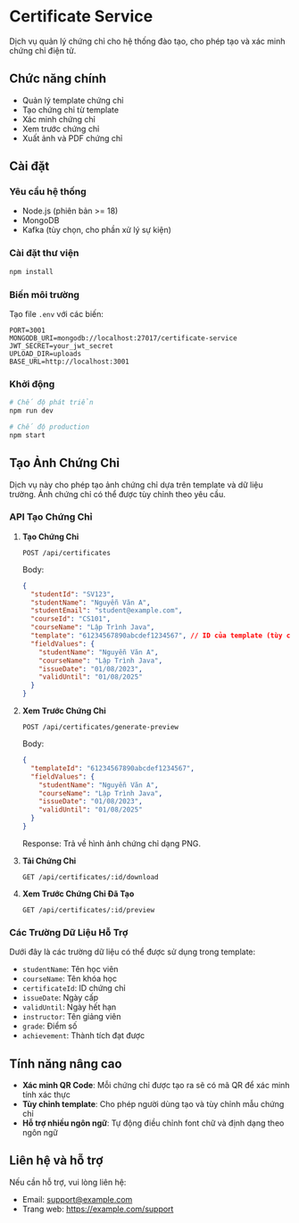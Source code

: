 # Certificate Service

Dịch vụ quản lý chứng chỉ cho hệ thống đào tạo, cho phép tạo và xác minh chứng chỉ điện tử.

## Chức năng chính

- Quản lý template chứng chỉ
- Tạo chứng chỉ từ template
- Xác minh chứng chỉ
- Xem trước chứng chỉ
- Xuất ảnh và PDF chứng chỉ

## Cài đặt

### Yêu cầu hệ thống

- Node.js (phiên bản >= 18)
- MongoDB
- Kafka (tùy chọn, cho phần xử lý sự kiện)

### Cài đặt thư viện

```bash
npm install
```

### Biến môi trường

Tạo file `.env` với các biến:

```
PORT=3001
MONGODB_URI=mongodb://localhost:27017/certificate-service
JWT_SECRET=your_jwt_secret
UPLOAD_DIR=uploads
BASE_URL=http://localhost:3001
```

### Khởi động

```bash
# Chế độ phát triển
npm run dev

# Chế độ production
npm start
```

## Tạo Ảnh Chứng Chỉ

Dịch vụ này cho phép tạo ảnh chứng chỉ dựa trên template và dữ liệu trường. Ảnh chứng chỉ có thể được tùy chỉnh theo yêu cầu.

### API Tạo Chứng Chỉ

1. **Tạo Chứng Chỉ**

   ```
   POST /api/certificates
   ```

   Body:

   ```json
   {
     "studentId": "SV123",
     "studentName": "Nguyễn Văn A",
     "studentEmail": "student@example.com",
     "courseId": "CS101",
     "courseName": "Lập Trình Java",
     "template": "61234567890abcdef1234567", // ID của template (tùy chọn)
     "fieldValues": {
       "studentName": "Nguyễn Văn A",
       "courseName": "Lập Trình Java",
       "issueDate": "01/08/2023",
       "validUntil": "01/08/2025"
     }
   }
   ```

2. **Xem Trước Chứng Chỉ**

   ```
   POST /api/certificates/generate-preview
   ```

   Body:

   ```json
   {
     "templateId": "61234567890abcdef1234567",
     "fieldValues": {
       "studentName": "Nguyễn Văn A",
       "courseName": "Lập Trình Java",
       "issueDate": "01/08/2023",
       "validUntil": "01/08/2025"
     }
   }
   ```

   Response: Trả về hình ảnh chứng chỉ dạng PNG.

3. **Tải Chứng Chỉ**

   ```
   GET /api/certificates/:id/download
   ```

4. **Xem Trước Chứng Chỉ Đã Tạo**

   ```
   GET /api/certificates/:id/preview
   ```

### Các Trường Dữ Liệu Hỗ Trợ

Dưới đây là các trường dữ liệu có thể được sử dụng trong template:

- `studentName`: Tên học viên
- `courseName`: Tên khóa học
- `certificateId`: ID chứng chỉ
- `issueDate`: Ngày cấp
- `validUntil`: Ngày hết hạn
- `instructor`: Tên giảng viên
- `grade`: Điểm số
- `achievement`: Thành tích đạt được

## Tính năng nâng cao

- **Xác minh QR Code**: Mỗi chứng chỉ được tạo ra sẽ có mã QR để xác minh tính xác thực
- **Tùy chỉnh template**: Cho phép người dùng tạo và tùy chỉnh mẫu chứng chỉ
- **Hỗ trợ nhiều ngôn ngữ**: Tự động điều chỉnh font chữ và định dạng theo ngôn ngữ

## Liên hệ và hỗ trợ

Nếu cần hỗ trợ, vui lòng liên hệ:

- Email: support@example.com
- Trang web: https://example.com/support
